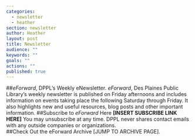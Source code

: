 ```yaml
---
categories: 
  - newsletter
  - heather
section: newsletter
author: Heather
layout: post
title: Newsletter
audience: ""
keywords: ""
goals: ""
actions: ""
published: true
---
```


##_eForward_, DPPL’s Weekly eNewsletter. 
_eForward_, Des Plaines Public Library’s weekly newsletter is published on Friday afternoons and includes information on events taking place the following Saturday through Friday.  It also highlights new and useful resources, blog posts and other important information. 
##Subscribe to _eForward_ Here **[INSERT SUBSCRIBE LINK HERE]**
You may unsubscribe at any time. DPPL never shares contact emails with any outside companies or organizations.  
##Check Out the eForward Archive [JUMP TO ARCHIVE PAGE].